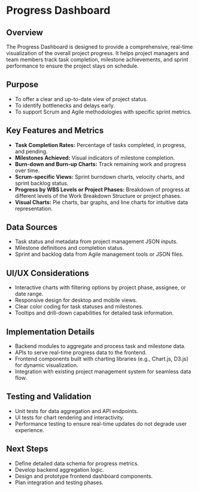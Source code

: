 # Progress Dashboard

## Overview
The Progress Dashboard is designed to provide a comprehensive, real-time visualization of the overall project progress. It helps project managers and team members track task completion, milestone achievements, and sprint performance to ensure the project stays on schedule.

## Purpose
- To offer a clear and up-to-date view of project status.
- To identify bottlenecks and delays early.
- To support Scrum and Agile methodologies with specific sprint metrics.

## Key Features and Metrics
- **Task Completion Rates:** Percentage of tasks completed, in progress, and pending.
- **Milestones Achieved:** Visual indicators of milestone completion.
- **Burn-down and Burn-up Charts:** Track remaining work and progress over time.
- **Scrum-specific Views:** Sprint burndown charts, velocity charts, and sprint backlog status.
- **Progress by WBS Levels or Project Phases:** Breakdown of progress at different levels of the Work Breakdown Structure or project phases.
- **Visual Charts:** Pie charts, bar graphs, and line charts for intuitive data representation.

## Data Sources
- Task status and metadata from project management JSON inputs.
- Milestone definitions and completion status.
- Sprint and backlog data from Agile management tools or JSON files.

## UI/UX Considerations
- Interactive charts with filtering options by project phase, assignee, or date range.
- Responsive design for desktop and mobile views.
- Clear color coding for task statuses and milestones.
- Tooltips and drill-down capabilities for detailed task information.

## Implementation Details
- Backend modules to aggregate and process task and milestone data.
- APIs to serve real-time progress data to the frontend.
- Frontend components built with charting libraries (e.g., Chart.js, D3.js) for dynamic visualization.
- Integration with existing project management system for seamless data flow.

## Testing and Validation
- Unit tests for data aggregation and API endpoints.
- UI tests for chart rendering and interactivity.
- Performance testing to ensure real-time updates do not degrade user experience.

## Next Steps
- Define detailed data schema for progress metrics.
- Develop backend aggregation logic.
- Design and prototype frontend dashboard components.
- Plan integration and testing phases.
